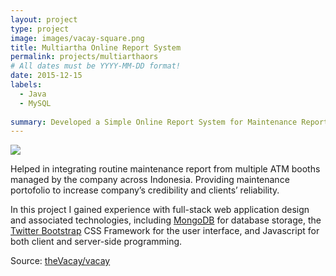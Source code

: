 ```yaml
---
layout: project
type: project
image: images/vacay-square.png
title: Multiartha Online Report System
permalink: projects/multiarthaors
# All dates must be YYYY-MM-DD format!
date: 2015-12-15
labels:
  - Java
  - MySQL
  
summary: Developed a Simple Online Report System for Maintenance Reporting using Java and MySql Database.
---
```


<img class="ui medium right floated rounded image" src="../images/vacay-home-page.png">

Helped in integrating routine maintenance report from multiple ATM booths managed by the company across Indonesia.
Providing maintenance portofolio to increase company’s credibility and clients’ reliability.

In this project I gained experience with full-stack web application design and associated technologies, including [MongoDB](http://mongodb.com) for database storage, the [Twitter Bootstrap](http://getbootstrap.com/) CSS Framework for the user interface, and Javascript for both client and server-side programming. 
 
Source: <a href="https://github.com/theVacay/vacay"><i class="large github icon"></i>theVacay/vacay</a>
